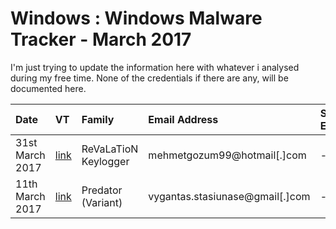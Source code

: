 # Windows : Windows Malware Tracker - March 2017

I'm just trying to update the information here with whatever i analysed during my free time.
None of the credentials if there are any, will be documented here.

|     Date     |      VT     |    Family    | Email Address | Secondary Email | Skype |  Google+ | Facebook | FTP Server | C&C |
| :---         | :---          | :---         | :---         | :---         | :---         | :---         | :---         | :---         | :---         |
| 31st March 2017 | [link](https://virustotal.com/en/file/25b9cbb015cdf069d03e31e6aa1d3652cfbd153761a81c2601488336e4597a6b/analysis/) | ReVaLaTioN Keylogger | mehmetgozum99@hotmail[.]com | - | - | - | - | - | - |
| 11th March 2017 | [link](https://virustotal.com/en/file/302ca3f700a04ba65817ceba9cf73554b01b53e1359fbad2817ee4fd45b6b5af/analysis/) | Predator (Variant) | vygantas.stasiunase@gmail[.]com | - | - | [link](https://plus.google.com/100722105998417635297) | - | - | - |

